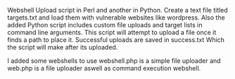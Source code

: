 Webshell Upload script in Perl and another in Python. Create a text file titled targets.txt and load them with vulnerable websites like wordpress. Also the added Python script includes custom file uploads and target lists in command line arguments. This script will attempt to upload a file once it finds a path to place it. Successful uploads are saved in success.txt Which the script will make after its uploaded.

I added some webshells to use webshell.php is a simple file uploader and web.php is a file uploader aswell as command execution webshell.
